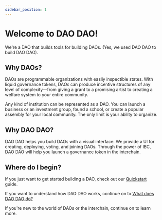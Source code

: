 ```yaml
---
sidebar_position: 1
---
```


# Welcome to DAO DAO!

We're a DAO that builds tools for building DAOs. (Yes, we used DAO DAO to build DAO DAO).

## Why DAOs?
DAOs are programmable organizations with easliy inspectible states. With liquid
governance tokens, DAOs can produce incentive structures of any level of
complexity&mdash;from giving a grant to a promising artist to creating a welfare
system to your entire community.

Any kind of institution can be represented as a DAO. You can launch a business
or an investment group, found a school, or create a popular assembly for your
local community. The only limit is your ability to organize.

## Why DAO DAO?
DAO DAO helps you build DAOs with a visual interface. We provide a UI for
creating, deploying, voting, and joining DAOs. Through the power of IBC, DAO DAO
will help you launch a governance token in the interchain.


## Where do I begin?

If you just want to get started building a DAO, check out our [Quickstart](/quickstart/create-a-dao.md) guide.

If you want to understand how DAO DAO works, continue on to [What does DAO DAO do?](what-does-dao-dao-do)

If you're new to the world of DAOs or the interchain, continue on to learn more.


